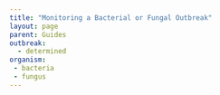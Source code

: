 ```yaml
---
title: "Monitoring a Bacterial or Fungal Outbreak"
layout: page
parent: Guides
outbreak:
  - determined
organism:
 - bacteria
 - fungus
---
```


